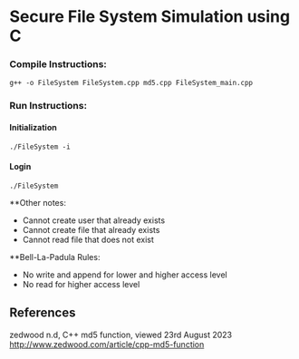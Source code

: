 # Secure File System Simulation using C

### Compile Instructions:

```
g++ -o FileSystem FileSystem.cpp md5.cpp FileSystem_main.cpp
```

### Run Instructions:

#### Initialization

```
./FileSystem -i
```
#### Login 

```
./FileSystem
```

**Other notes:
- Cannot create user that already exists
- Cannot create file that already exists
- Cannot read file that does not exist

**Bell-La-Padula Rules:
- No write and append for lower and higher access level
- No read for higher access level

## References

zedwood n.d, C++ md5 function, viewed 23rd August 2023
http://www.zedwood.com/article/cpp-md5-function
